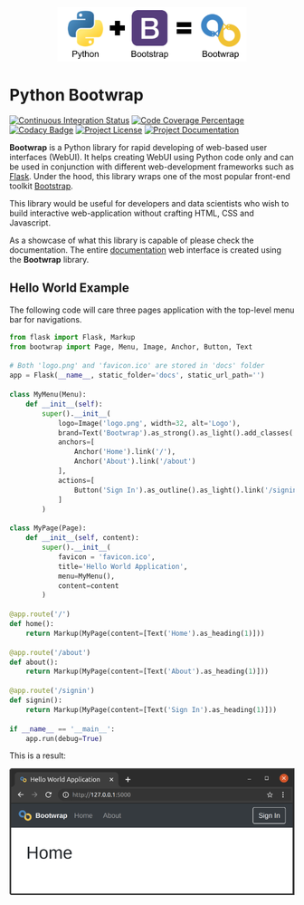 <p align="center" width="100%">
    <img height="96px" src="docs/bootwrap-equation.png"> 
</p>

# Python Bootwrap

[![Continuous Integration Status](https://github.com/mmgalushka/python-bootwrap/workflows/CI/badge.svg)](https://github.com/mmgalushka/python-bootwrap/actions)
[![Code Coverage Percentage](https://codecov.io/gh/mmgalushka/python-bootwrap/branch/main/graphs/badge.svg)](https://codecov.io/gh/mmgalushka/python-bootwrap)
[![Codacy Badge](https://app.codacy.com/project/badge/Grade/763657a471ff424c85a5b894ddb750d0)](https://www.codacy.com/gh/mmgalushka/python-bootwrap/dashboard?utm_source=github.com&amp;utm_medium=referral&amp;utm_content=mmgalushka/python-bootwrap&amp;utm_campaign=Badge_Grade)
[![Project License](https://img.shields.io/badge/License-MIT-blue.svg)](https://github.com/mmgalushka/python-bootwrap/blob/main/LICENSE)
[![Project Documentation](https://img.shields.io/badge/docs-up--to--date-success)](https://mmgalushka.github.io/python-bootwrap/)

**Bootwrap** is a Python library for rapid developing of web-based user interfaces (WebUI). It helps creating WebUI using Python code only and can be used in conjunction with different web-development frameworks such as [Flask](https://palletsprojects.com/p/flask/). Under the hood, this library wraps one of the most popular front-end toolkit [Bootstrap](https://getbootstrap.com/).

This library would be useful for developers and data scientists who wish to build interactive web-application without crafting HTML, CSS and Javascript.

As a showcase of what this library is capable of please check the documentation. The entire [documentation](https://mmgalushka.github.io/python-bootwrap/) web interface is created using the **Bootwrap** library.


## Hello World Example

The following code will care three pages application with the top-level menu bar for navigations.  

```Python
from flask import Flask, Markup
from bootwrap import Page, Menu, Image, Anchor, Button, Text

# Both 'logo.png' and 'favicon.ico' are stored in 'docs' folder
app = Flask(__name__, static_folder='docs', static_url_path='')

class MyMenu(Menu):
    def __init__(self):
        super().__init__(
            logo=Image('logo.png', width=32, alt='Logo'),
            brand=Text('Bootwrap').as_strong().as_light().add_classes('ml-2'),
            anchors=[
                Anchor('Home').link('/'),
                Anchor('About').link('/about')
            ], 
            actions=[
                Button('Sign In').as_outline().as_light().link('/signin')
            ]
        )

class MyPage(Page):
    def __init__(self, content):
        super().__init__(
            favicon = 'favicon.ico',
            title='Hello World Application',
            menu=MyMenu(),
            content=content
        )

@app.route('/')
def home():
    return Markup(MyPage(content=[Text('Home').as_heading(1)]))

@app.route('/about')
def about():
    return Markup(MyPage(content=[Text('About').as_heading(1)]))

@app.route('/signin')
def signin():
    return Markup(MyPage(content=[Text('Sign In').as_heading(1)]))

if __name__ == '__main__':
    app.run(debug=True)
```

This is a result:

<img width="600px" src="docs/multi-pages-app.png"> 

